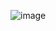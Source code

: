 ![image](https://github.com/twoutlook/my-machine-learning/assets/16488072/ff645469-7a5b-43cd-8b3f-e3211e0b039d)
